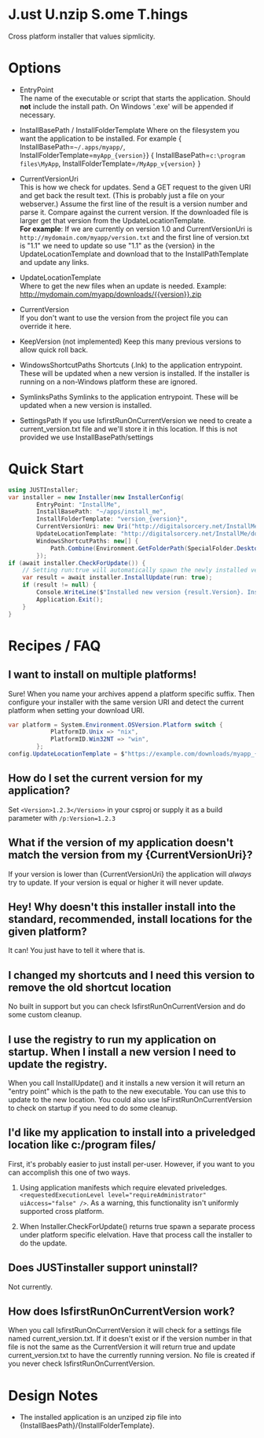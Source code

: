 
# J.ust U.nzip S.ome T.hings

Cross platform installer that values sipmlicity.


# Options

* EntryPoint  
    The name of the executable or script that starts the application. Should **not** include the install path. On Windows '.exe' will be appended if necessary.

* InstallBasePath / InstallFolderTemplate
    Where on the filesystem you want the application to be installed. 
    For example { InstallBasePath=`~/.apps/myapp/`, InstallFolderTemplate=`myApp_{version}`} 
                { InstallBasePath=`c:\program files\MyApp`, InstallFolderTemplate=`/MyApp_v{version}` }

* CurrentVersionUri  
    This is how we check for updates.  Send a GET request to the given URI and get back the result text.  (This is probably just a file on your webserver.) Assume the first line of the result is a version number and parse it. Compare against the current version.  If the downloaded file is larger get that version from the UpdateLocationTemplate.  
    **For example**: If we are currently on version 1.0 and CurrentVersionUri is `http://mydomain.com/myapp/version.txt` and the first line of version.txt is "1.1" we need to update so use "1.1" as the {version} in the UpdateLocationTemplate and download that to the InstallPathTemplate and update any links.

* UpdateLocationTemplate  
    Where to get the new files when an update is needed.
    Example: http://mydomain.com/myapp/downloads/{{version}}.zip

* CurrentVersion  
    If you don't want to use the version from the project file you can override it here.

* KeepVersion (not implemented)
    Keep this many previous versions to allow quick roll back.

* WindowsShortcutPaths
    Shortcuts (.lnk) to the application entrypoint. These will be updated when a new version is installed.  If the installer is running on a non-Windows platform these are ignored.

* SymlinksPaths
    Symlinks to the application entrypoint. These will be updated when a new version is installed.

* SettingsPath
    If you use IsfirstRunOnCurrentVersion we need to create a current_version.txt file and we'll store it in this location. If this is not provided we use InstallBasePath/settings

# Quick Start

```csharp
using JUSTInstaller;
var installer = new Installer(new InstallerConfig(
        EntryPoint: "InstallMe",
        InstallBasePath: "~/apps/install_me",
        InstallFolderTemplate: "version_{version}",
        CurrentVersionUri: new Uri("http://digitalsorcery.net/InstallMe/version.txt"),
        UpdateLocationTemplate: "http://digitalsorcery.net/InstallMe/download/InstallMe_{version}.zip",
        WindowsShortcutPaths: new[] {
            Path.Combine(Environment.GetFolderPath(SpecialFolder.Desktop), "InstallMe")
        });
if (await installer.CheckForUpdate()) {
    // Setting run:true will automatically spawn the newly installed version. If you prefer to lauanch it yourself Process.Start(result.EntryPoint)
    var result = await installer.InstallUpdate(run: true);
    if (result != null) {
        Console.WriteLine($"Installed new version {result.Version}. Installed to {result.EntryPoint}");
        Application.Exit();
    }
}

```

# Recipes / FAQ

## I want to install on multiple platforms!

Sure! When you name your archives append a platform specific suffix. Then configure your installer with the same version URI and detect the current platform when setting your download URI.
```csharp
var platform = System.Environment.OSVersion.Platform switch {
            PlatformID.Unix => "nix",
            PlatformID.Win32NT => "win",
        };
config.UpdateLocationTemplate = $"https://example.com/downloads/myapp_{{version}}_{platform}";
```

## How do I set the current version for my application?

Set ```<Version>1.2.3</Version>``` in your csproj or supply it as a build parameter with ```/p:Version=1.2.3``` 

## What if the version of my application doesn't match the version from my {CurrentVersionUri}?

If your version is lower than {CurrentVersionUri} the application will *always* try to update. If your version is equal or higher it will never update.

## Hey! Why doesn't this installer install into the standard, recommended, install locations for the given platform? 

It can! You just have to tell it where that is.

## I changed my shortcuts and I need this version to remove the old shortcut location

No built in support but you can check IsfirstRunOnCurrentVersion and do some custom cleanup.


## I use the registry to run my application on startup. When I install a new version I need to update the registry.

When you call InstallUpdate() and it installs a new version it will return an "entry point" which is the path to the new executable. You can use this to update to the new location.  You could also use IsFirstRunOnCurrentVersion to check on startup if you need to do some cleanup.

## I'd like my application to install into a priveledged location like c:/program files/

First, it's probably easier to just install per-user. However, if you want to you can accomplish this one of two ways.  

1. Using application manifests which require elevated priveledges. ```<requestedExecutionLevel level="requireAdministrator" uiAccess="false" />```.  As a warning, this functionality isn't uniformly supported cross platform.  

2. When Installer.CheckForUpdate() returns true spawn a separate process under platform specific elelvation. Have that process call the installer to do the update.

## Does JUSTinstaller support uninstall?

Not currently.

## How does IsfirstRunOnCurrentVersion work?

When you call IsfirstRunOnCurrentVersion it will check for a settings file named current_version.txt. If it doesn't exist or if the version number in that file is not the same as the CurrentVersion it will return true and update current_version.txt to have the currently running version.  No file is created if you never check IsfirstRunOnCurrentVersion.

# Design Notes

* The installed application is an unziped zip file into {InstallBaesPath}/{InstallFolderTemplate}.

